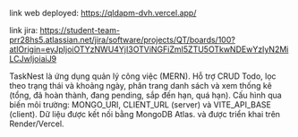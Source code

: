 link web deployed: https://qldapm-dvh.vercel.app/

link jira: https://student-team-prr28hs5.atlassian.net/jira/software/projects/QT/boards/100?atlOrigin=eyJpIjoiOTYzNWU4YjI3OTViNGFiZmI5ZTU5OTkwNDEwYzIyN2MiLCJwIjoiaiJ9

TaskNest là ứng dụng quản lý công việc (MERN). Hỗ trợ CRUD Todo, lọc theo trạng thái và khoảng ngày, phân trang danh sách và xem thống kê (tổng, đã hoàn thành, đang pending, sắp đến hạn, quá hạn). Cấu hình qua biến môi trường: MONGO_URI, CLIENT_URL (server) và VITE_API_BASE (client). Dữ liệu được kết nối bằng MongoDB Atlas. và được triển khai trên Render/Vercel.
